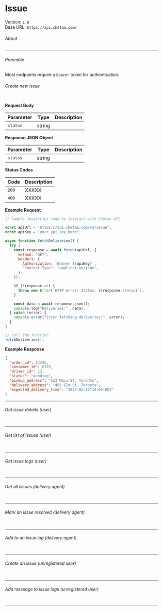 # Issue

Version: `1.0`  
Base URL: `https://api.chetaa.com/`

###### About

---

###### Preamble

Most endpoints require a `Bearer` token for authentication.

###### Create new issue

```{http:get} {base_uri}/user/issues/create/

```

**Request Body**

| Parameter | Type   | Description |
| --------- | ------ | ----------- |
| `status`  | string |             |

**Response JSON Object**

| Parameter | Type   | Description |
| --------- | ------ | ----------- |
| `status`  | string |             |

**Status Codes**

| Code  | Description |
| ----- | ----------- |
| `200` | XXXXX       |
| `400` | XXXXX       |

**Example Request**

```javascript
// Sample JavaScript code to interact with Chetaa API

const apiUrl = "https://api.chetaa.com/v1/issue";
const apiKey = "your_api_key_here";

async function fetchDeliveries() {
  try {
    const response = await fetch(apiUrl, {
      method: "GET",
      headers: {
        Authorization: `Bearer ${apiKey}`,
        "Content-Type": "application/json",
      },
    });

    if (!response.ok) {
      throw new Error(`HTTP error! Status: ${response.status}`);
    }

    const data = await response.json();
    console.log("Deliveries:", data);
  } catch (error) {
    console.error("Error fetching deliveries:", error);
  }
}

// Call the function
fetchDeliveries();
```

**Example Response**

```json
{
  "order_id": 12345,
  "customer_id": 6789,
  "driver_id": 12,
  "status": "pending",
  "pickup_address": "123 Main St, Toronto",
  "delivery_address": "456 Elm St, Toronto",
  "expected_delivery_time": "2025-02-15T14:00:00Z"
}
```

---

###### Get issue details (user)

```{http:get} {base_uri}/user/issues/get/

```

---

###### Get list of issues (user)

```{http:get} {base_uri}/user/issues/all/

```

---

###### Get issue logs (user)

```{http:get} {base_uri}/user/issues/log/

```

---

###### Get all issues (delivery agent)

```{http:get} {base_uri}/agent/issues/all/

```

---

###### Mark an issue resolved (delivery agent)

```{http:get} {base_uri}/agent/issues/resolve/

```

---

###### Add to an issue log (delivery agent)

```{http:get} {base_uri}/agent/issues/log/

```

---

###### Create an issue (unregistered user)

```{http:get} {base_uri}/saas/issue/create/

```

---

###### Add message to issue logs (unregistered user)

```{http:get} {base_uri}/saas/issue/log/

```

---
